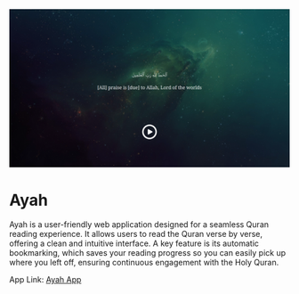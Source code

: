 <img src = 'docs/screen2.png'>

# Ayah

Ayah is a user-friendly web application designed for a seamless Quran reading experience. It allows users to read the Quran verse by verse, offering a clean and intuitive interface. A key feature is its automatic bookmarking, which saves your reading progress so you can easily pick up where you left off, ensuring continuous engagement with the Holy Quran.


App Link: [Ayah App](https://zaqks.github.io/Ayah)
